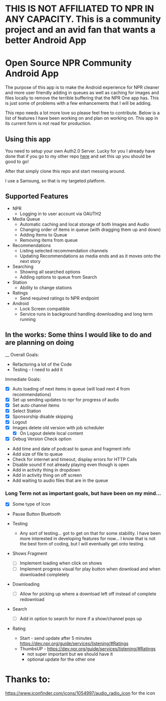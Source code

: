 # THIS IS NOT AFFILIATED TO NPR IN ANY CAPACITY. This is a community project and an avid fan that wants a better Android App

# Open Source NPR Community Android App

The purpose of this app is to make the Android experience for NPR cleaner and more user friendly
adding in queues as well as caching for images and files locally to remove the terrible buffering
that the NPR One app has. This is just some of problems with a few enhancements that I will be adding.

This repo needs a lot more love so please feel free to contribute. Below is a list of features
I have been working on and plan on working on. This app in its current form is not read for 
production.

## Using this app

You need to setup your own Auth2.0 Server. Lucky for you I already have done that if you go to
my other repo [here](https://github.com/OpenSourceNPRCommunity/oauth2_proxy) and set this up you should be good to go!

After that simply clone this repo and start messing around.

I use a Samsung, so that is my targeted platform.

## Supported Features
- NPR
    - Logging in to user account via OAUTH2
- Media Queue
    - Automatic caching and local storage of both Images and Audio
    - Changing order of items in queue (with dragging them up and down)
    - Adding Items to Queue
    - Removing items from queue
- Recommendations
    - Listing selected recommendation channels
    - Updating Recommendations as media ends and as it moves onto the next story
- Searching
    - Showing all searched options
    - Adding options to queue from Search
- Station
    - Ability to change stations
- Ratings
    - Send required ratings to NPR endpoint
- Android
    - Lock Screen compatible
    - Service runs in background handling downloading and long term running

## In the works: Some thins I would like to do and are planning on doing
__
Overall Goals:
- Refactoring a lot of the Code
- Testing - I need to add it 

Immediate Goals:
- [X] Auto loading of next items in queue (will load next 4 from recommendations)
- [X] Set up sending updates to npr for progress of audio
- [X] Set auto channel items
- [X] Select Station
- [X] Sponsorship disable skipping
- [X] Logout
- [X] Images delete old version with job scheduler
    - [X] On Logout delete local content
- [X] Debug Version Check option
- Add time and date of podcast to queue and fragment info
- Add size of file to queue
- Check for internet and timeout, display errors for HTTP Calls
- Disable sound if not already playing even though is open
- Add in activity thing in dropdown
- Add in activity thing on off screen
- Add waiting to audio files that are in the queue

### Long Term not as important goals, but have been on my mind...

- [X] Some type of Icon
- Pause Button Bluetooth

- Testing
    - Any sort of testing... got to get on that for some stability. I have been more interested 
    in developing features for now... I know that is not the best form of coding, but I will 
    eventually get onto testing. 

- Shows Fragment
    - [ ] Implement loading when click on shows
    - [ ] Implement progress visual for play button when download and when downloaded completely

- Downloading
    - [ ] Allow for picking up where a download left off instead of complete redownload
    
- Search
    - [ ] Add in option to search for more if a show/channel pops up
    
- Rating
    - Start - send update after 5 minutes https://dev.npr.org/guide/services/listening/#Ratings 
    - ThumbsUP - https://dev.npr.org/guide/services/listening/#Ratings
        - not super important but we should have it
        - optional update for the other one

# Thanks to:
https://www.iconfinder.com/icons/1054997/audio_radio_icon for the icon
